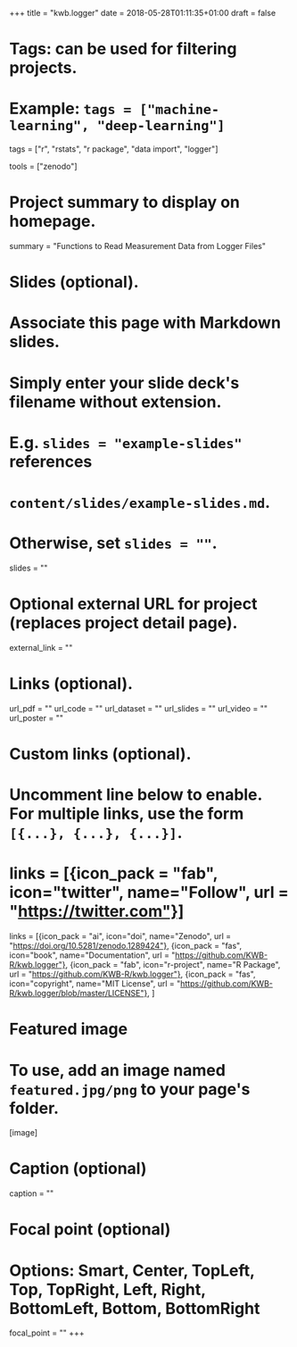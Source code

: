 +++
title = "kwb.logger"
date = 2018-05-28T01:11:35+01:00
draft = false

# Tags: can be used for filtering projects.
# Example: `tags = ["machine-learning", "deep-learning"]`
tags = ["r", "rstats", "r package", "data import", "logger"]

tools = ["zenodo"]

# Project summary to display on homepage.
summary = "Functions to Read Measurement Data from Logger Files"

# Slides (optional).
#   Associate this page with Markdown slides.
#   Simply enter your slide deck's filename without extension.
#   E.g. `slides = "example-slides"` references 
#   `content/slides/example-slides.md`.
#   Otherwise, set `slides = ""`.
slides = ""

# Optional external URL for project (replaces project detail page).
external_link = ""

# Links (optional).
url_pdf = ""
url_code = ""
url_dataset = ""
url_slides = ""
url_video = ""
url_poster = ""

# Custom links (optional).
#   Uncomment line below to enable. For multiple links, use the form `[{...}, {...}, {...}]`.
# links = [{icon_pack = "fab", icon="twitter", name="Follow", url = "https://twitter.com"}]
links = [{icon_pack = "ai", icon="doi", name="Zenodo", url = "https://doi.org/10.5281/zenodo.1289424"},
{icon_pack = "fas", icon="book", name="Documentation", url = "https://github.com/KWB-R/kwb.logger"},
{icon_pack = "fab", icon="r-project", name="R Package", url = "https://github.com/KWB-R/kwb.logger"}, 
{icon_pack = "fas", icon="copyright", name="MIT License", url = "https://github.com/KWB-R/kwb.logger/blob/master/LICENSE"},
]

# Featured image
# To use, add an image named `featured.jpg/png` to your page's folder. 
[image]
  # Caption (optional)
  caption = ""

  # Focal point (optional)
  # Options: Smart, Center, TopLeft, Top, TopRight, Left, Right, BottomLeft, Bottom, BottomRight
  focal_point = ""
+++
